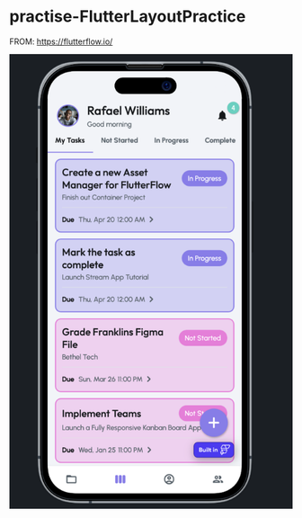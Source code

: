 # practise-FlutterLayoutPractice

FROM: <https://flutterflow.io/>

![design picture](assets/reference-design.png "design picture")